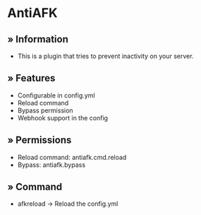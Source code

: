 # AntiAFK
## » Information 
 - This is a plugin that tries to prevent inactivity on your server.
## » Features 
- Configurable in config.yml
- Reload command
- Bypass permission
- Webhook support in the config
## » Permissions
- Reload command: antiafk.cmd.reload
- Bypass: antiafk.bypass
## » Command
- afkreload -> Reload the config.yml
